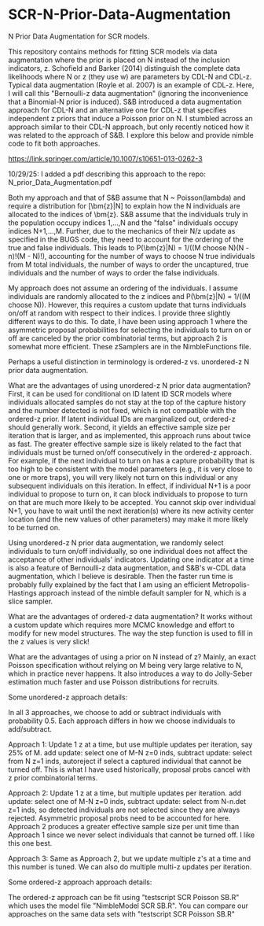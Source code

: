 # SCR-N-Prior-Data-Augmentation
N Prior Data Augmentation for SCR models.

This repository contains methods for fitting SCR models via data augmentation where the prior is placed on N instead of the inclusion
indicators, z. Schofield and Barker (2014) distinguish the complete data likelihoods where N or z (they use w) are parameters by CDL-N and CDL-z.
Typical data augmentation (Royle et al. 2007) is an example of CDL-z. Here, I will call this "Bernoulli-z data augmentation" (ignoring the inconvenience that
a Binomial-N prior is induced). S&B introduced a data augmentation approach for CDL-N and an alternative one for CDL-z that specifies independent z priors that 
induce a Poisson prior on N. I stumbled across an approach similar to their CDL-N approach, but only recently noticed how it was related to the approach of S&B.
I explore this below and provide nimble code to fit both approaches.

https://link.springer.com/article/10.1007/s10651-013-0262-3


10/29/25: I added a pdf describing this approach to the repo: N_prior_Data_Augmentation.pdf

Both my approach and that of S&B assume that N ~ Poisson(lambda) and require a distribution for [\bm{z}|N] to explain how the N individuals
are allocated to the indices of \bm{z}. S&B assume that the individuals truly in the population occupy indices 1,...,N and the "false" individuals
occupy indices N+1,...,M. Further, due to the mechanics of their N/z update as specified in the BUGS code, 
they need to account for the ordering of the true and false individuals.
This leads to P(\bm{z}|N) = 1/((M choose N)(N - n)!(M - N)!), accounting for the number of ways to choose N true individuals from M total individuals,
the number of ways to order the uncaptured, true individuals and the number of ways to order the false individuals.

My approach does not assume an ordering of the individuals. I assume individuals are randomly allocated to the z indices and P(\bm{z}|N) = 1/((M choose N)).
However, this requires a custom update that turns individuals on/off at random with respect to their indices. I provide three slightly different ways to do this.
To date, I have been using approach 1 where the asymmetric proposal probabilities for selecting the individuals to turn on or off are canceled 
by the prior combinatorial terms, but approach 2 is somewhat more efficient. These zSamplers are in the NimbleFunctions file.

Perhaps a useful distinction in terminology is ordered-z vs. unordered-z N prior data augmentation.

What are the advantages of using unordered-z N prior data augmentation? First, it can be used for conditional on ID latent ID SCR models where individuals 
allocated samples do not stay at the top of the capture history and the number detected is not fixed, which is not compatible with the ordered-z prior.
If latent individual IDs are marginalized out, ordered-z should generally work. Second, it yields an 
effective sample size per iteration that is larger, and as implemented, this approach runs about twice as fast. The greater effective sample size is likely related to the
fact that individuals must be turned on/off consecutively in the ordered-z approach. 
For example, if the next individual to turn on has a capture probability that is too high to be consistent with the model parameters
(e.g., it is very close to one or more traps), you will very likely not turn on this individual or any subsequent individuals on this iteration. In effect, if individual N+1
is a poor individual to propose to turn on, it can block individuals to propose to turn on that are much more likely to be accepted. You cannot skip over individual N+1,
you have to wait until the next iteration(s) where its new activity center location (and the new values of other parameters) may make it more likely to be turned on.

Using unordered-z N prior data augmentation, we randomly select individuals
to turn on/off individually, so one individual does not affect the acceptance of other individuals' indicators. Updating one indicator at a time is also a feature of Bernoulli-z data augmentation, and 
S&B's w-CDL data augmentation, which I believe is desirable. Then the faster run time is probably fully explained by the fact that I am using an efficient Metropolis-Hastings approach instead
of the nimble default sampler for N, which is a slice sampler.

What are the advantages of ordered-z data augmentation? It works without a custom update which requires more MCMC knowledge and effort to modify for new model structures.
The way the step function is used to fill in the z values is very slick!

What are the advantages of using a prior on N instead of z? Mainly, an exact Poisson specification without relying on M being very large relative to N, which in practice never happens.
It also introduces a way to do Jolly-Seber estimation much faster and use Poisson distributions for recruits.


Some unordered-z approach details:

In all 3 approaches, we choose to add or subtract individuals with probability 0.5. Each approach differs in how we choose individuals
to add/subtract.

Approach 1: Update 1 z at a time, but use multiple updates per iteration, say 25% of M.
add update: select one of M-N z=0 inds, 
subtract update: select from N z=1 inds, autoreject if select a captured individual that cannot be turned off.
This is what I have used historically, proposal probs cancel with z prior combinatorial terms.

Approach 2: Update 1 z at a time, but multiple updates per iteration.
add update: select one of M-N z=0 inds,
subtract update: select from N-n.det z=1 inds, so detected individuals are not selected
since they are always rejected. Asymmetric proposal probs need to be accounted for here.
Approach 2 produces a greater effective sample size per unit time than Approach 1 since we never select
individuals that cannot be turned off. I like this one best.

Approach 3: Same as Approach 2, but we update multiple z's at a time and this number is tuned.
We can also do multiple multi-z updates per iteration.

Some ordered-z approach approach details:

The ordered-z approach can be fit using "testscript SCR Poisson SB.R" which uses the model file "NimbleModel SCR SB.R".
You can compare our approaches on the same data sets with "testscript SCR Poisson SB.R"